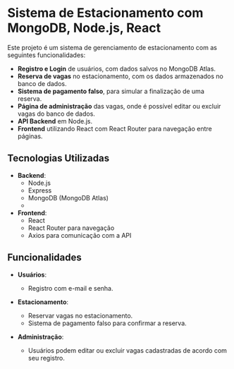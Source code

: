 # Sistema de Estacionamento com MongoDB, Node.js, React

Este projeto é um sistema de gerenciamento de estacionamento com as seguintes funcionalidades:

- **Registro e Login** de usuários, com dados salvos no MongoDB Atlas.
- **Reserva de vagas** no estacionamento, com os dados armazenados no banco de dados.
- **Sistema de pagamento falso**, para simular a finalização de uma reserva.
- **Página de administração** das vagas, onde é possível editar ou excluir vagas do banco de dados.
- **API Backend** em Node.js.
- **Frontend** utilizando React com React Router para navegação entre páginas.

## Tecnologias Utilizadas

- **Backend**:
  - Node.js
  - Express
  - MongoDB (MongoDB Atlas)
  - 
- **Frontend**:
  - React
  - React Router para navegação
  - Axios para comunicação com a API

## Funcionalidades

- **Usuários**: 
  - Registro com e-mail e senha.
  
- **Estacionamento**:
  - Reservar vagas no estacionamento.
  - Sistema de pagamento falso para confirmar a reserva.
  
- **Administração**:
  - Usuários podem editar ou excluir vagas cadastradas de acordo com seu registro.
